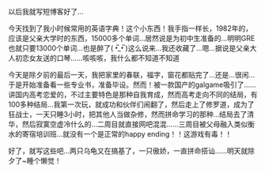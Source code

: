 以后我就写短博客好了…

今天找到了我小时候常用的英语字典！这个小东西！我手指一样长，1982年的，应该是父亲大学时的东西，15000多个单词…居然说是为初中生准备的…明明GRE也就只要13000个单词…也是醉了( •̅_•̅ )这么说来…我还收藏了…嗯…据说是父亲大人初恋女友送的口琴……咳咳咳，我什么都不知道不知道

今天是除夕前的最后一天，我把家里的春联，福字，窗花都贴完了…还是…很闲…于是开始准备看一些专业书，准备毕设。然而！被一款国产的galgame吸引了……讲国内高考恋爱的，不过主要特色是那种自我育成，然而高考走向不同的结局，有100多种结局…我第一次玩，就成功和伙伴们闹翻了，然后走上了修罗道，成为了狂战士，一天只睡3小时，把其他人当做杂修，然而拼命学习的那种…结局去了清华，然后寂寞空虚冷什么的…二周目就直接网吧混混……三周目被父母融入类似衡水的寄宿培训班…就没有一个是正常的happy ending！！这游戏有毒！！

好了，就写这些吧…两只乌龟又在搞基了，一只傲娇，一直拼命搭讪……明天就除夕了~睡个懒觉！